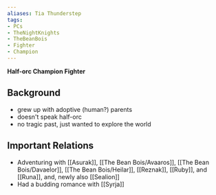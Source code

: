 ```yaml
---
aliases: Tia Thunderstep
tags: 
- PCs
- TheNightKnights
- TheBeanBois
- Fighter
- Champion
---
```

**Half-orc Champion Fighter**


## Background
- grew up with adoptive (human?) parents
- doesn't speak half-orc
- no tragic past, just wanted to explore the world


## Important Relations

* Adventuring with [[Asurak]], [[The Bean Bois/Avaaros]], [[The Bean Bois/Davaelor]], [[The Bean Bois/Heilar]], [[Reznak]], [[Ruby]], and [[Runa]], and, newly also [[Sealion]]
* Had a budding romance with [[Syrja]] 

